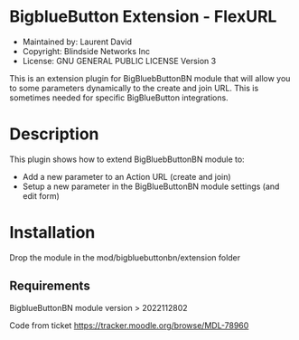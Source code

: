 BigblueButton Extension - FlexURL
=======================
* Maintained by: Laurent David
* Copyright: Blindside Networks Inc
* License:  GNU GENERAL PUBLIC LICENSE Version 3

This is an extension plugin for BigBluebButtonBN module that will allow you to some parameters dynamically
to the create and join URL. This is sometimes needed for specific BigBlueButton integrations.


Description
===========
This plugin shows how to extend BigBluebButtonBN module to:
* Add a new parameter to an Action URL (create and join)
* Setup a new parameter in the BigBlueButtonBN module settings (and edit form)


Installation
============
Drop the module in the mod/bigbluebuttonbn/extension folder


Requirements
------------
BigblueButtonBN module version > 2022112802

Code from ticket https://tracker.moodle.org/browse/MDL-78960